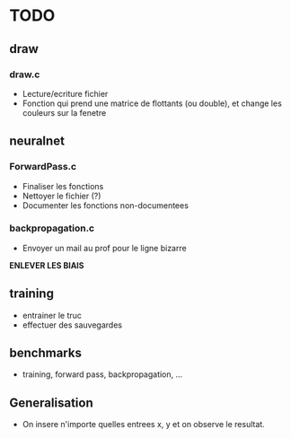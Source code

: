 # TODO

## draw

### draw.c

- Lecture/ecriture fichier
- Fonction qui prend une matrice de flottants (ou double), et change les couleurs sur la fenetre

## neuralnet

### ForwardPass.c

- Finaliser les fonctions
- Nettoyer le fichier (?)
- Documenter les fonctions non-documentees

### backpropagation.c

- Envoyer un mail au prof pour le ligne bizarre

**ENLEVER LES BIAIS**

## training

- entrainer le truc
- effectuer des sauvegardes

## benchmarks

- training, forward pass, backpropagation, ... 

## Generalisation

- On insere n'importe quelles entrees x, y et on observe le resultat.
